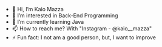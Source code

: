 - 👋 Hi, I’m Kaio Mazza
- 👀 I’m interested in Back-End Programming
- 🌱 I’m currently learning Java
- 📫 How to reach me? With "Instagram - @kaio__mazza"
- ⚡ Fun fact: I not am a good person, but, I want to improve

<!---
mazzaKaio/mazzaKaio is a ✨ special ✨ repository because its `README.md` (this file) appears on your GitHub profile.
You can click the Preview link to take a look at your changes.
--->
